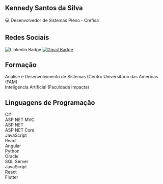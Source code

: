 ## Kennedy Santos da Silva
💻 Desenvolvedor de Sistemas Pleno  - Crefisa

## Redes Sociais 
![Linkedin Badge](https://img.shields.io/badge/-Kennedy_Santos_Da_Silva-blue?style=flat-square&logo=Linkedin&logoColor=white&link=https://www.linkedin.com/in/kennedy-santos-da-silva-ba8054201/)
[![Gmail Badge](https://img.shields.io/badge/-kennedysansilvafami@gmail.com-c14438?style=flat-square&logo=Gmail&logoColor=white&link=mailto:kennedysansilvafami@gmail.com)](mailto:kennedysansilvafami@gmail.com)

## Formação 
Analise e Desenvolvimento de Sistemas (Centro Universitario das Americas (FAM)<br>
Inteligencia Artificial (Faculdade Impacta)<br>

## Linguagens de Programação
 C# <br>
 ASP NET MVC <br>
 ASP NET <br>
 ASP NET Core <br>
 JavaScript <br>
 React <br>
 Angular <br>
 Python <br>
 Oracle <br>
 SQL Server <br>
 JavaScript <br>
 React <br>
 Flutter <br>
